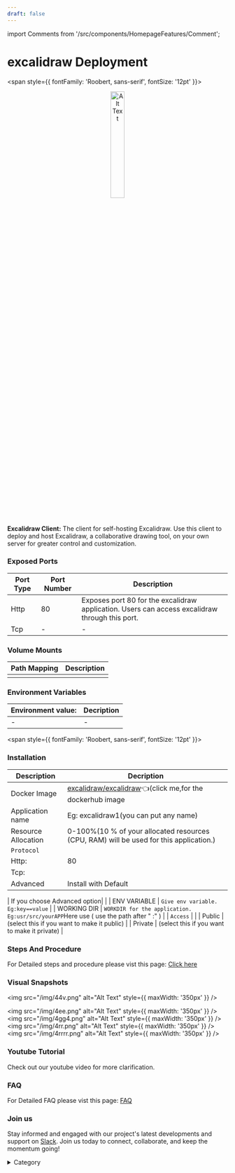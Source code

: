 ```yaml
---
draft: false
---
```

import Comments from '/src/components/HomepageFeatures/Comment';




# excalidraw Deployment

<span style={{ fontFamily: 'Roobert, sans-serif', fontSize: '12pt' }}>

<p align="center">
  <img src="/img/kkj.png" alt="Alt Text" width="25%"/>
</p>

**Excalidraw Client:** The client for self-hosting Excalidraw. Use this client to deploy and host Excalidraw, a collaborative drawing tool, on your own server for greater control and customization.


### Exposed Ports

| Port Type | Port Number | Description |
| --------- | ----------- | ----------- |
| Http      | 80        | Exposes port 80 for the excalidraw application. Users can access excalidraw through this port. |
| Tcp       | -           | -             |

### Volume Mounts

| Path Mapping | Description |
| ------------ | ----------- |
|  |  |

### Environment Variables

|   **Environment value:**          | Decription                                                                                                               | 
| --------------------- | ------                                                                                                                   | 
|-       |  -                              |


</span>


<span style={{ fontFamily: 'Roobert, sans-serif', fontSize: '12pt' }}>

### Installation

|  Description          | Decription                                                                                                               | 
| --------------------- | ------                                                                                                                   | 
| Docker Image          |  [excalidraw/excalidraw](https://hub.docker.com/r/excalidraw/excalidraw)👈(click me,for the dockerhub image                                   |
| Application name      |  Eg: excalidraw1(you can put any name)                                                                                        | 
| Resource Allocation   |  0-100%(10 % of your allocated resources (CPU, RAM) will be used for this application.)                                  | 
| `Protocol`            |                                                                                                                          | 
|  Http:                | 80                                                                                                                    |
|  Tcp:                 |                                                                                                                          | 
|    Advanced           |    Install with Default                                                                                                  |


| If you choose Advanced option|                                                                                                                   | 
| ENV VARIABLE          | ```Give env variable.``` ```Eg:key==value```                                                                             | 
| WORKING DIR           | ```WORKDIR for the application.``` ```Eg:usr/src/yourAPP```Here use ( use the path after   " :"  )                      |
| `Access`              |                                                                                                                          | 
| Public                |    (select this if you want to make it public)                                                                           |
| Private               |  (select this if you want to make it private)                                                                            |

### Steps And Procedure

For Detailed steps and procedure please vist this page: [Click here](https://techscaleinfinite.github.io/introduction/cloud-float/Steps%20and%20procedure)



### Visual Snapshots


<img src="/img/44v.png" alt="Alt Text" style={{ maxWidth: '350px' }} />

<img src="/img/4ee.png" alt="Alt Text" style={{ maxWidth: '350px' }} /> <img src="/img/4gg4.png" alt="Alt Text" style={{ maxWidth: '350px' }} /> <img src="/img/4rr.png" alt="Alt Text" style={{ maxWidth: '350px' }} /> <img src="/img/4rrrr.png" alt="Alt Text" style={{ maxWidth: '350px' }} />




### Youtube Tutorial&#x20;

Check out our youtube video for more clarification.



### FAQ

For Detailed FAQ please vist this page: [FAQ](https://techscaleinfinite.github.io/FAQ)

### Join us

Stay informed and engaged with our project's latest developments and support on [Slack](https://app.slack.com/client/T04QS32JX6E/C04QKEWE146). Join us today to connect, collaborate, and keep the momentum going!&#x20;

<details>

<summary>Category</summary>

Kubernetes, cloud computing, DevOps, cloud services, hosting platform, container orchestration, cloud infrastructure, cloud deployment, cloud management, cloud technology, cloud solutions, excalidraw

</details>

</span>

<Comments />